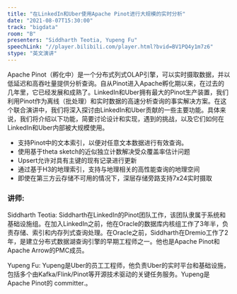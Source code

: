 ```yaml
---
title: "在LinkedIn和Uber使用Apache Pinot进行大规模的实时分析"
date: "2021-08-07T15:30:00" 
track: "bigdata"
room: "B"
presenters: "Siddharth Teotia, Yupeng Fu"
speechLink: "//player.bilibili.com/player.html?bvid=BV1PQ4y1m7z6"
stype: "英文演讲"
---
```

Apache Pinot（孵化中）是一个分布式列式OLAP引擎，可以实时摄取数据，并以低延迟和高吞吐量提供分析查询。自从Pinot进入Apache孵化期以来，在过去的几年里，它已经发展和成熟了。LinkedIn和Uber拥有最大的Pinot生产装置，我们利用Pinot作为离线（批处理）和实时数据的高速分析查询的事实解决方案。在这个联合演讲中，我们将深入探讨由LinkedIn和Uber贡献的一些主要功能。具体来说，我们将介绍以下功能，简要讨论设计和实现，遇到的挑战，以及它们如何在LinkedIn和Uber内部被大规模使用。
 
 - 支持Pinot中的文本索引，以便对任意文本数据进行有效查询。
 - 使用基于theta sketch的近似独立计数解决受众覆盖率估计问题
 - Upsert允许对具有主键的现有记录进行更新
 - 通过基于H3的地理索引，支持与地理相关的高性能查询的地理空间
 - 即使在第三方云存储不可用的情况下，深层存储旁路支持7x24实时摄取
 ### 讲师: 
 Siddharth Teotia: Siddharth在LinkedIn的Pinot团队工作，该团队隶属于系统和基础设施组。在加入LinkedIn之前，他在Oracle的数据库内核组工作了3年半，负责存储、索引和内存列式查询处理。在Oracle之前，Siddharth在Dremio工作了2年，是建立分布式数据湖查询引擎的早期工程师之一。他也是Apache Pinot和Apache Arrow的PMC成员。

Yupeng Fu: Yupeng是Uber的员工工程师，他负责Uber的实时平台和基础设施，包括多个由Kafka/Flink/Pinot等开源技术驱动的关键任务服务。Yupeng是Apache Pinot的 committer.。